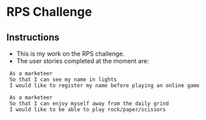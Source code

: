 # RPS Challenge

Instructions
-------

* This is my work on the RPS challenge. 
* The user stories completed at the moment are: 

``` 
 As a marketeer
 So that I can see my name in lights
 I would like to register my name before playing an online game

 As a marketeer
 So that I can enjoy myself away from the daily grind
 I would like to be able to play rock/paper/scissors
```



